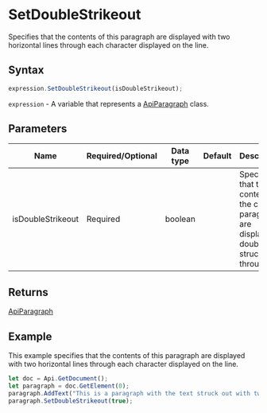 # SetDoubleStrikeout

Specifies that the contents of this paragraph are displayed with two horizontal lines through each character displayed on the line.

## Syntax

```javascript
expression.SetDoubleStrikeout(isDoubleStrikeout);
```

`expression` - A variable that represents a [ApiParagraph](../ApiParagraph.md) class.

## Parameters

| **Name** | **Required/Optional** | **Data type** | **Default** | **Description** |
| ------------- | ------------- | ------------- | ------------- | ------------- |
| isDoubleStrikeout | Required | boolean |  | Specifies that the contents of the current paragraph are displayed double struck through. |

## Returns

[ApiParagraph](../../ApiParagraph/ApiParagraph.md)

## Example

This example specifies that the contents of this paragraph are displayed with two horizontal lines through each character displayed on the line.

```javascript
let doc = Api.GetDocument();
let paragraph = doc.GetElement(0);
paragraph.AddText("This is a paragraph with the text struck out with two lines.");
paragraph.SetDoubleStrikeout(true);
```
